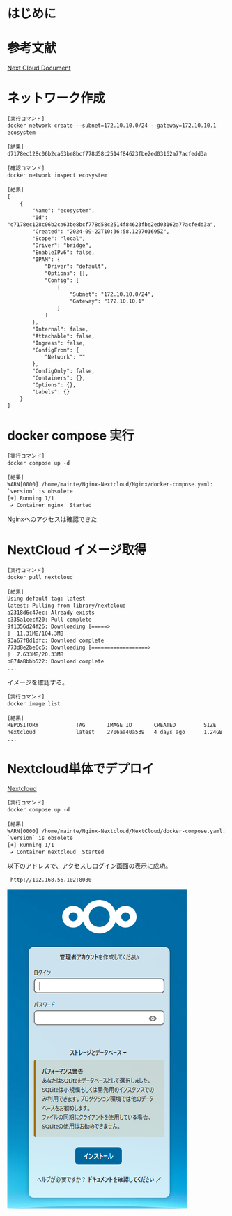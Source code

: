 # はじめに

# 参考文献
[Next Cloud Document](https://docs.nextcloud.com/)

# ネットワーク作成

```
[実行コマンド]
docker network create --subnet=172.10.10.0/24 --gateway=172.10.10.1 ecosystem

[結果]
d7178ec128c06b2ca63be8bcf778d58c2514f84623fbe2ed03162a77acfedd3a

[確認コマンド]
docker network inspect ecosystem

[結果]
[
    {
        "Name": "ecosystem",
        "Id": "d7178ec128c06b2ca63be8bcf778d58c2514f84623fbe2ed03162a77acfedd3a",
        "Created": "2024-09-22T10:36:58.129701695Z",
        "Scope": "local",
        "Driver": "bridge",
        "EnableIPv6": false,
        "IPAM": {
            "Driver": "default",
            "Options": {},
            "Config": [
                {
                    "Subnet": "172.10.10.0/24",
                    "Gateway": "172.10.10.1"
                }
            ]
        },
        "Internal": false,
        "Attachable": false,
        "Ingress": false,
        "ConfigFrom": {
            "Network": ""
        },
        "ConfigOnly": false,
        "Containers": {},
        "Options": {},
        "Labels": {}
    }
]
```

# docker compose 実行

```
[実行コマンド]
docker compose up -d

[結果]
WARN[0000] /home/mainte/Nginx-Nextcloud/Nginx/docker-compose.yaml: `version` is obsolete 
[+] Running 1/1
 ✔ Container nginx  Started
 ```

Nginxへのアクセスは確認できた


# NextCloud イメージ取得

```
[実行コマンド]
docker pull nextcloud

[結果]
Using default tag: latest
latest: Pulling from library/nextcloud
a2318d6c47ec: Already exists 
c335a1cecf20: Pull complete 
9f1356d24f26: Downloading [=====>                                             ]  11.31MB/104.3MB
93a67f8d1dfc: Download complete 
773d8e2be6c6: Downloading [==================>                                ]  7.633MB/20.33MB
b874a8bbb522: Download complete 
...
```

イメージを確認する。

```
[実行コマンド]
docker image list

[結果]
REPOSITORY            TAG       IMAGE ID       CREATED         SIZE
nextcloud             latest    2706aa40a539   4 days ago      1.24GB
...
```

# Nextcloud単体でデプロイ

[Nextcloud](https://github.com/halchil/Nginx-Nextcloud/blob/main/NextCloud/docker-compose.yaml)

```
[実行コマンド]
docker compose up -d

[結果]
WARN[0000] /home/mainte/Nginx-Nextcloud/NextCloud/docker-compose.yaml: `version` is obsolete 
[+] Running 1/1
 ✔ Container nextcloud  Started
 ```

以下のアドレスで、アクセスしログイン画面の表示に成功。
```
 http://192.168.56.102:8080

 ```

![fig](/Img/img1.png)
